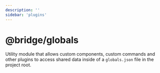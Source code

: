 ```yaml
---
description: ''
sidebar: 'plugins'
---
```


# @bridge/globals

Utility module that allows custom components, custom commands and other plugins to access shared data inside of a `globals.json` file in the project root.
